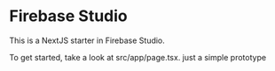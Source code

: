 # Firebase Studio

This is a NextJS starter in Firebase Studio.

To get started, take a look at src/app/page.tsx.
 just a simple prototype